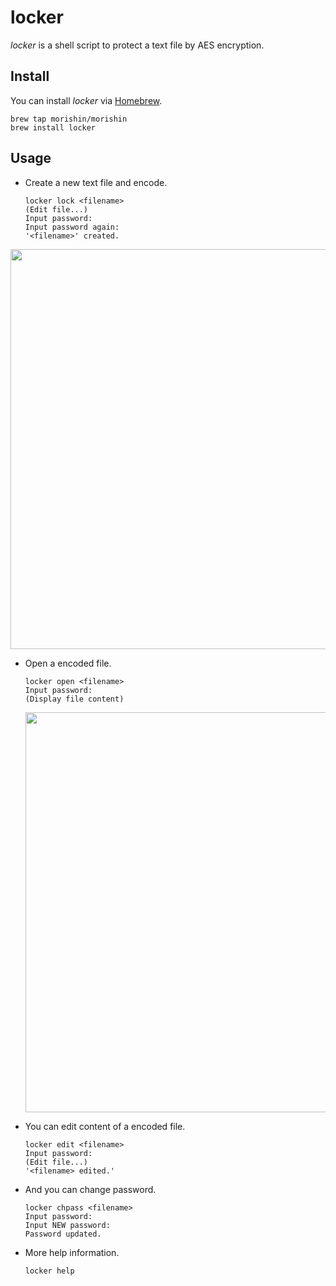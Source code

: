 # locker
*locker* is a shell script to protect a text file by AES encryption.

## Install
You can install *locker* via [Homebrew](http://brew.sh/).
```Shell
brew tap morishin/morishin
brew install locker
```
## Usage
- Create a new text file and encode.

  ```shell
  locker lock <filename>
  (Edit file...)
  Input password:
  Input password again:
  '<filename>' created.
  ```

<img src="https://cloud.githubusercontent.com/assets/1413408/17423459/c6c48200-5af5-11e6-826e-a5ce86a87030.png" width="640"/>

- Open a encoded file.

  ```shell
  locker open <filename>
  Input password:
  (Display file content)
  ```

  <img src="https://cloud.githubusercontent.com/assets/1413408/17423475/d2607d4e-5af5-11e6-979f-b60ae10308d6.gif" width="640"/>

- You can edit content of a encoded file.

  ```shell
  locker edit <filename>
  Input password:
  (Edit file...)
  '<filename> edited.'
  ```

- And you can change password.

  ```shell
  locker chpass <filename>
  Input password:
  Input NEW password:
  Password updated.
  ```
- More help information.

  ```shell
  locker help
  ```

